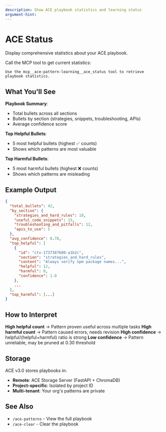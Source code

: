 ```yaml
---
description: Show ACE playbook statistics and learning status
argument-hint:
---
```


# ACE Status

Display comprehensive statistics about your ACE playbook.

Call the MCP tool to get current statistics:

```
Use the mcp__ace-pattern-learning__ace_status tool to retrieve playbook statistics.
```

## What You'll See

**Playbook Summary**:
- Total bullets across all sections
- Bullets by section (strategies, snippets, troubleshooting, APIs)
- Average confidence score

**Top Helpful Bullets**:
- 5 most helpful bullets (highest ✅ counts)
- Shows which patterns are most valuable

**Top Harmful Bullets**:
- 5 most harmful bullets (highest ❌ counts)
- Shows which patterns are misleading

## Example Output

```json
{
  "total_bullets": 42,
  "by_section": {
    "strategies_and_hard_rules": 10,
    "useful_code_snippets": 15,
    "troubleshooting_and_pitfalls": 12,
    "apis_to_use": 5
  },
  "avg_confidence": 0.78,
  "top_helpful": [
    {
      "id": "ctx-1737387600-a1b2c",
      "section": "strategies_and_hard_rules",
      "content": "Always verify npm package names...",
      "helpful": 12,
      "harmful": 0,
      "confidence": 1.0
    },
    ...
  ],
  "top_harmful": [...]
}
```

## How to Interpret

**High helpful count** → Pattern proven useful across multiple tasks
**High harmful count** → Pattern caused errors, needs revision
**High confidence** → helpful/(helpful+harmful) ratio is strong
**Low confidence** → Pattern unreliable, may be pruned at 0.30 threshold

## Storage

ACE v3.0 stores playbooks in:
- **Remote**: ACE Storage Server (FastAPI + ChromaDB)
- **Project-specific**: Isolated by project ID
- **Multi-tenant**: Your org's patterns are private

## See Also

- `/ace-patterns` - View the full playbook
- `/ace-clear` - Clear the playbook
